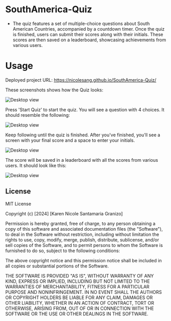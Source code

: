 # SouthAmerica-Quiz
- The quiz features a set of multiple-choice questions about South American Countries, accompanied by a countdown timer. Once the quiz is finished, users can submit their scores along with their initials. These scores are then saved on a leaderboard, showcasing achievements from various users.

# Usage
Deployed project URL: 
https://nicolesang.github.io/SouthAmerica-Quiz/

These screenshots shows how the Quiz looks:

![Desktop view](./assets/images/.png)

Press 'Start Quiz' to start the quiz. You will see a question with 4 choices. It should resemble the following:

![Desktop view](./assets/images/.png)

Keep following until the quiz is finished. After you've finished, you'll see a screen with your final score and a space to enter your initials.

![Desktop view](./assets/images/.png)

The score will be saved in a leaderboard with all the scores from various users. It should look like this:

![Desktop view](./assets/images/.png)


## License
MIT License

Copyright (c) [2024] [Karen Nicole Santamaria Granizo]

Permission is hereby granted, free of charge, to any person obtaining a copy
of this software and associated documentation files (the "Software"), to deal
in the Software without restriction, including without limitation the rights
to use, copy, modify, merge, publish, distribute, sublicense, and/or sell
copies of the Software, and to permit persons to whom the Software is
furnished to do so, subject to the following conditions:

The above copyright notice and this permission notice shall be included in all
copies or substantial portions of the Software.

THE SOFTWARE IS PROVIDED "AS IS", WITHOUT WARRANTY OF ANY KIND, EXPRESS OR
IMPLIED, INCLUDING BUT NOT LIMITED TO THE WARRANTIES OF MERCHANTABILITY,
FITNESS FOR A PARTICULAR PURPOSE AND NONINFRINGEMENT. IN NO EVENT SHALL THE
AUTHORS OR COPYRIGHT HOLDERS BE LIABLE FOR ANY CLAIM, DAMAGES OR OTHER
LIABILITY, WHETHER IN AN ACTION OF CONTRACT, TORT OR OTHERWISE, ARISING FROM,
OUT OF OR IN CONNECTION WITH THE SOFTWARE OR THE USE OR OTHER DEALINGS IN THE
SOFTWARE.